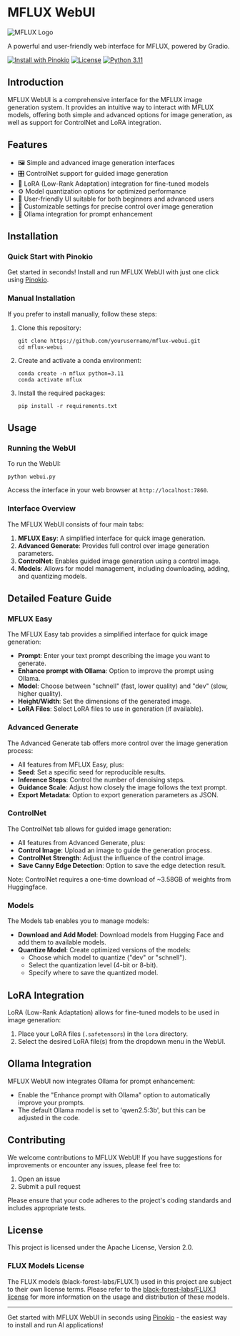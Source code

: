 # MFLUX WebUI

![MFLUX Logo](https://raw.githubusercontent.com/CharafChnioune/mflux/main/src/mflux/assets/logo.png)

A powerful and user-friendly web interface for MFLUX, powered by Gradio.

[![Install with Pinokio](https://img.shields.io/badge/Install%20with-Pinokio-blue)](https://pinokio.computer)
[![License](https://img.shields.io/badge/License-Apache%202.0-blue.svg)](https://opensource.org/licenses/Apache-2.0)
[![Python 3.11](https://img.shields.io/badge/python-3.11-blue.svg)](https://www.python.org/downloads/release/python-3110/)

## Introduction

MFLUX WebUI is a comprehensive interface for the MFLUX image generation system. It provides an intuitive way to interact with MFLUX models, offering both simple and advanced options for image generation, as well as support for ControlNet and LoRA integration.

## Features

- 🖼️ Simple and advanced image generation interfaces
- 🎛️ ControlNet support for guided image generation
- 🧠 LoRA (Low-Rank Adaptation) integration for fine-tuned models
- ⚙️ Model quantization options for optimized performance
- 🌈 User-friendly UI suitable for both beginners and advanced users
- 🔧 Customizable settings for precise control over image generation
- 🤖 Ollama integration for prompt enhancement

## Installation

### Quick Start with Pinokio

Get started in seconds! Install and run MFLUX WebUI with just one click using [Pinokio](https://pinokio.computer).

### Manual Installation

If you prefer to install manually, follow these steps:

1. Clone this repository:
   ```
   git clone https://github.com/yourusername/mflux-webui.git
   cd mflux-webui
   ```

2. Create and activate a conda environment:
   ```
   conda create -n mflux python=3.11
   conda activate mflux
   ```

3. Install the required packages:
   ```
   pip install -r requirements.txt
   ```

## Usage

### Running the WebUI

To run the WebUI:

```
python webui.py
```

Access the interface in your web browser at `http://localhost:7860`.

### Interface Overview

The MFLUX WebUI consists of four main tabs:

1. **MFLUX Easy**: A simplified interface for quick image generation.
2. **Advanced Generate**: Provides full control over image generation parameters.
3. **ControlNet**: Enables guided image generation using a control image.
4. **Models**: Allows for model management, including downloading, adding, and quantizing models.

## Detailed Feature Guide

### MFLUX Easy

The MFLUX Easy tab provides a simplified interface for quick image generation:

- **Prompt**: Enter your text prompt describing the image you want to generate.
- **Enhance prompt with Ollama**: Option to improve the prompt using Ollama.
- **Model**: Choose between "schnell" (fast, lower quality) and "dev" (slow, higher quality).
- **Height/Width**: Set the dimensions of the generated image.
- **LoRA Files**: Select LoRA files to use in generation (if available).

### Advanced Generate

The Advanced Generate tab offers more control over the image generation process:

- All features from MFLUX Easy, plus:
- **Seed**: Set a specific seed for reproducible results.
- **Inference Steps**: Control the number of denoising steps.
- **Guidance Scale**: Adjust how closely the image follows the text prompt.
- **Export Metadata**: Option to export generation parameters as JSON.

### ControlNet

The ControlNet tab allows for guided image generation:

- All features from Advanced Generate, plus:
- **Control Image**: Upload an image to guide the generation process.
- **ControlNet Strength**: Adjust the influence of the control image.
- **Save Canny Edge Detection**: Option to save the edge detection result.

Note: ControlNet requires a one-time download of ~3.58GB of weights from Huggingface.

### Models

The Models tab enables you to manage models:

- **Download and Add Model**: Download models from Hugging Face and add them to available models.
- **Quantize Model**: Create optimized versions of the models:
  - Choose which model to quantize ("dev" or "schnell").
  - Select the quantization level (4-bit or 8-bit).
  - Specify where to save the quantized model.

## LoRA Integration

LoRA (Low-Rank Adaptation) allows for fine-tuned models to be used in image generation:

1. Place your LoRA files (`.safetensors`) in the `lora` directory.
2. Select the desired LoRA file(s) from the dropdown menu in the WebUI.

## Ollama Integration

MFLUX WebUI now integrates Ollama for prompt enhancement:

- Enable the "Enhance prompt with Ollama" option to automatically improve your prompts.
- The default Ollama model is set to 'qwen2.5:3b', but this can be adjusted in the code.

## Contributing

We welcome contributions to MFLUX WebUI! If you have suggestions for improvements or encounter any issues, please feel free to:

1. Open an issue
2. Submit a pull request

Please ensure that your code adheres to the project's coding standards and includes appropriate tests.

## License

This project is licensed under the Apache License, Version 2.0.

### FLUX Models License

The FLUX models (black-forest-labs/FLUX.1) used in this project are subject to their own license terms. Please refer to the [black-forest-labs/FLUX.1 license](https://huggingface.co/black-forest-labs/FLUX.1/blob/main/LICENSE.md) for more information on the usage and distribution of these models.

---

Get started with MFLUX WebUI in seconds using [Pinokio](https://pinokio.computer) - the easiest way to install and run AI applications!